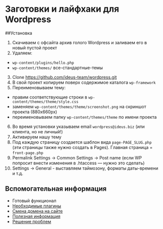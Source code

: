 # Заготовки и лайфхаки для Wordpress

##Установка
1. Скачиваем с офсайта архив голого Wordpress и заливаем его в новый пустой проект
2. Удаляем:
 - `wp-content/plugins/hello.php`
 - `wp-content/themes/` все-стандартные-темы
3. Clone https://github.com/ideus-team/wordpress.git
4. В свой проект копируем поверх содержимое каталога `wp-framework`
5. Переименовываем тему:
 - правим соответствующие строки в `wp-content/themes/theme/style.css`
 - заменяем `wp-content/themes/theme/screenshot.png` на скриншот проекта (880х660px)
 - переименовываем папку `wp-content/themes/theme` по имени проекта
6. Во время установки указываем email `wordpress@ideus.biz` (или клиента, но не личный!)
7. Активируем нашу тему
8. Под каждую страницу создается шаблон вида `page-PAGE_SLUG.php` (эти страницы также нужно создать в Pages). Главная страница = `front-page.php`
9. Permalink Settings → Common Settings → Post name (если WP попросит внести изменения в .htaccess — нужно это сделать)
10. Settings → General - выставляем таймозону, форматы даты-времени и т.д.

## Вспомогательная информация

* Готовый функционал
* [Необходимые плагины](https://github.com/ideus-team/wordpress/blob/master/info/plugins.md)
* [Смена домена на сайте](https://github.com/veloper/WordPress-Domain-Changer)
* [Полезная информация](https://github.com/ideus-team/wordpress/blob/master/info/info.md)
* [Решение проблем](https://github.com/ideus-team/wordpress/blob/master/info/solving.md)
